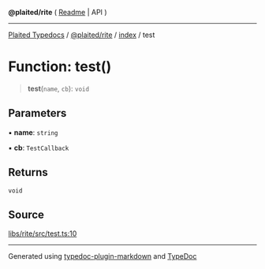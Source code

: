 **@plaited/rite** ( [Readme](../../README.md) \| API )

***

[Plaited Typedocs](../../../../modules.md) / [@plaited/rite](../../modules.md) / [index](../README.md) / test

# Function: test()

> **test**(`name`, `cb`): `void`

## Parameters

▪ **name**: `string`

▪ **cb**: `TestCallback`

## Returns

`void`

## Source

[libs/rite/src/test.ts:10](https://github.com/plaited/plaited/blob/0d4801d/libs/rite/src/test.ts#L10)

***

Generated using [typedoc-plugin-markdown](https://www.npmjs.com/package/typedoc-plugin-markdown) and [TypeDoc](https://typedoc.org/)
